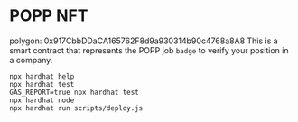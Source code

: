 # POPP NFT
polygon: 0x917CbbDDaCA165762F8d9a930314b90c4768a8A8
This is a smart contract that represents the POPP job `badge` to verify your position in a company.

```shell
npx hardhat help
npx hardhat test
GAS_REPORT=true npx hardhat test
npx hardhat node
npx hardhat run scripts/deploy.js
```
